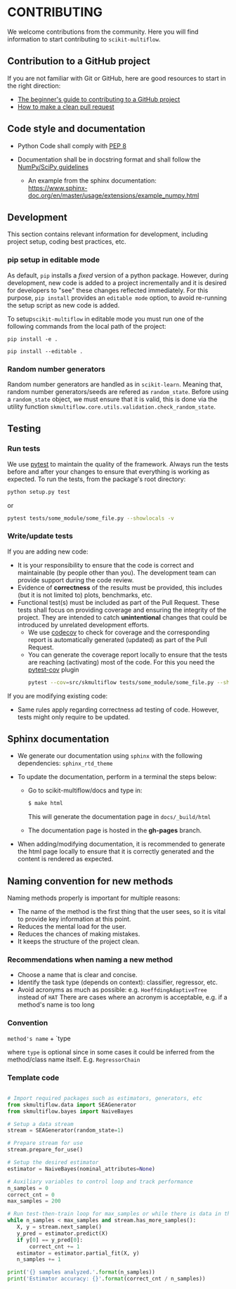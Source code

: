 # CONTRIBUTING

We welcome contributions from the community. Here you will find information to start contributing to `scikit-multiflow`.

## Contribution to a GitHub project
If you are not familiar with Git or GitHub, here are good resources to start in the right direction:
* [The beginner's guide to contributing to a GitHub project](https://akrabat.com/the-beginners-guide-to-contributing-to-a-github-project/)
* [How to make a clean pull request](https://github.com/MarcDiethelm/contributing/blob/master/README.md)

## Code style and documentation

* Python Code shall comply with [PEP 8](https://www.python.org/dev/peps/pep-0008/)

* Documentation shall be in docstring format and shall follow the
  [NumPy/SciPy guidelines](https://numpydoc.readthedocs.io/en/latest/format.html#docstring-standard)

  - An example from the sphinx documentation:  
    https://www.sphinx-doc.org/en/master/usage/extensions/example_numpy.html

## Development
This section contains relevant information for development, including project setup, coding best practices, etc.
 
### pip setup in editable mode
As default, `pip` installs a *fixed* version of a python package. However, during development, new code is added to a project incrementally and it is desired for developers to "see" these changes reflected immediately. For this purpose, `pip install` provides an `editable mode` option, to avoid re-running the setup script as new code is added.

To setup`scikit-multiflow` in editable mode you must run one of the following commands from the local path of the project:
```shell
pip install -e .
```
```shell
pip install --editable .
```

### Random number generators
Random number generators are handled as in `scikit-learn`. Meaning that, random number generators/seeds are refered as `random_state`. Before using a `random_state` object, we must ensure that it is valid, this is done via the utility function `skmultiflow.core.utils.validation.check_random_state`.

## Testing
### Run tests
We use [pytest](https://docs.pytest.org/) to maintain the quality of the framework. Always run the tests before and after your changes to ensure that everything is working as expected. To run the tests, from the package's root directory:
```bash
python setup.py test
```
or
```bash
pytest tests/some_module/some_file.py --showlocals -v
```


### Write/update tests
If you are adding new code:
* It is your responsibility to ensure that the code is correct and maintainable (by people other than you). The development team can provide support during the code review.
* Evidence of **correctness** of the results must be provided, this includes (but it is not limited to) plots, benchmarks, etc.
* Functional test(s) must be included as part of the Pull Request. These tests shall focus on providing coverage and ensuring the integrity of the project. They are intended to catch **unintentional** changes that could be introduced by unrelated development efforts.
  * We use [codecov](https://codecov.io/gh/scikit-multiflow/scikit-multiflow) to check for coverage and the corresponding report is automatically generated (updated) as part of the Pull Request.
  * You can generate the coverage report locally to ensure that the tests are reaching (activating) most of the code. For this you need the [pytest-cov](https://github.com/pytest-dev/pytest-cov) plugin
    ```bash
    pytest --cov=src/skmultiflow tests/some_module/some_file.py --showlocals -v
    ```

If you are modifying existing code:
* Same rules apply regarding correctness ad testing of code. However, tests might only require to be updated.

## Sphinx documentation
* We generate our documentation using `sphinx` with the following dependencies: `sphinx_rtd_theme` 
* To update the documentation, perform in a terminal the steps below:
    * Go to scikit-multiflow/docs and type in:  
      ``` bash
      $ make html
      ```
      This will generate the documentation page in `docs/_build/html`
     
    * The documentation page is hosted in the **gh-pages** branch.

* When adding/modifying documentation, it is recommended to generate the html page locally to ensure that it is correctly generated and the content is rendered as expected.

## Naming convention for new methods

Naming methods properly is important for multiple reasons:
- The name of the method is the first thing that the user sees, so it is vital to provide key information at this point.
- Reduces the mental load for the user.
- Reduces the chances of making mistakes.
- It keeps the structure of the project clean.

### Recommendations when naming a new method
- Choose a name that is clear and concise.
- Identify the task type (depends on context): classifier, regressor, etc.
- Avoid acronyms as much as possible: e.g. `HoeffdingAdaptiveTree` instead of `HAT`
  There are cases where an acronym is acceptable, e.g. if a method's name is too long

### Convention

`method's name` + `type

where `type` is optional since in some cases it could be inferred from the method/class name itself. E.g. `RegressorChain`

### Template code

```python

# Import required packages such as estimators, generators, etc
from skmultiflow.data import SEAGenerator
from skmultiflow.bayes import NaiveBayes

# Setup a data stream
stream = SEAGenerator(random_state=1)

# Prepare stream for use
stream.prepare_for_use()

# Setup the desired estimator
estimator = NaiveBayes(nominal_attributes=None)

# Auxiliary variables to control loop and track performance
n_samples = 0
correct_cnt = 0
max_samples = 200

# Run test-then-train loop for max_samples or while there is data in the stream
while n_samples < max_samples and stream.has_more_samples():
   X, y = stream.next_sample()
   y_pred = estimator.predict(X)
   if y[0] == y_pred[0]:
       correct_cnt += 1
   estimator = estimator.partial_fit(X, y)
   n_samples += 1

print('{} samples analyzed.'.format(n_samples))   
print('Estimator accuracy: {}'.format(correct_cnt / n_samples))
```
